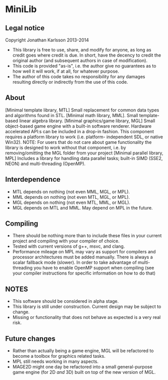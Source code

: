 MiniLib
=======

Legal notice
------------
Copyright Jonathan Karlsson 2013-2014

* This library is free to use, share, and modify for anyone, as long
  as credit goes where credit is due. In short, have the decency to
  credit the original author (and subsequent authors in case of modification).
* This code is provided "as-is", i.e. the author give no guarantees as to how
  well it will work, if at all, for whatever purpose.
* The author of this code takes no responsibility for any damages
  resulting directly or indirectly from the use of this code.

About
-----
[Minimal template library, MTL]
Small replacement for common data types and algorithms found in
STL.
[Minimal math library, MML].
Small template-based linear algebra library.
[Minimal graphics/game library, MGL]
Small object-based game engine with a built-in software renderer.
Hardware accelerated API:s can be included in a drop-in fashion.
This component requires a platform library to work (i.e. platform-
independent SDL, or native Win32).
NOTE: For users that do not care about game functionality the
      library is designed to work without that component, i.e.
      by removing/omitting the MGL folder from your project
[Minimal parallel library, MPL]
Includes a library for handling data parallel tasks; built-in
SIMD (SSE2, NEON) and multi-threading (OpenMP).


Interdependence
---------------
* MTL depends on nothing (not even MML, MGL, or MPL).
* MML depends on nothing (not even MTL, MGL, or MPL).
* MGL depends on nothing (not even MTL, MML, or MGL).
* MGL depends on MTL and MML. May depend on MPL in the future.

Compiling
---------
* There should be nothing more than to include these files in
  your current project and compiling with your compiler of choice.
* Tested with current versions of g++, msvc, and clang.
* Performance mileage on MPL may vary as support for compilers and
  processor architectures must be added manually. There is always a
  scalar fallback mode (slower). In order to take advantage of multi-
  threading you have to enable OpenMP support when compiling (see
  your compiler instructions for specific information on how to do that)

NOTES
-----
* This software should be considered in alpha stage.
* This library is still under construction. Current design
  may be subject to change.
* Missing or functionality that does not behave as expected
  is a very real risk.

Future changes
--------------
* Rather than actually being a game engine, MGL will be refactored
  to become a toolbox for graphics related tasks.
* MPL still needs working in many aspects.
* MAGE2D might one day be refactored into a small general-purpose
  game engine (for 2D *and* 3D) built on top of the new version of
  MGL.
